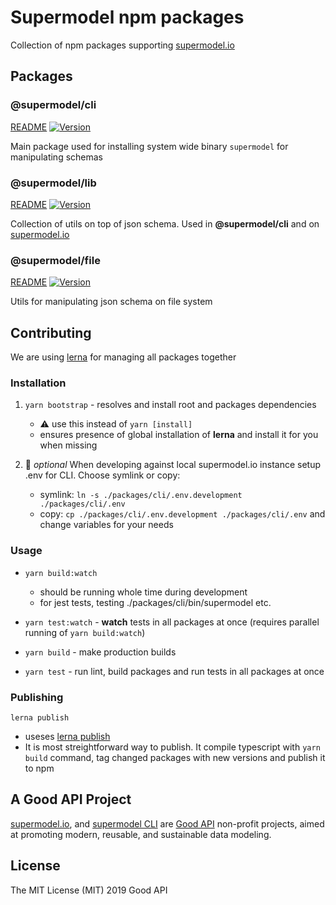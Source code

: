 # Supermodel npm packages

Collection of npm packages supporting [supermodel.io](https://supermodel.io)

## Packages

### @supermodel/cli

[README](https://github.com/supermodel/supermodel/tree/master/packages/cli#readme) [![Version][supermodel-cli-version]][supermodel-cli-package]

Main package used for installing system wide binary `supermodel` for manipulating schemas

### @supermodel/lib

[README](https://github.com/supermodel/supermodel/tree/master/packages/lib#readme) [![Version][supermodel-lib-version]][supermodel-lib-package]

Collection of utils on top of json schema. Used in **@supermodel/cli** and on [supermodel.io](https://supermodel.io)

### @supermodel/file

[README](https://github.com/supermodel/supermodel/tree/master/packages/file#readme) [![Version][supermodel-file-version]][supermodel-file-package]

Utils for manipulating json schema on file system

## Contributing

We are using [lerna](https://github.com/lerna/lerna) for managing all packages together

### Installation

1. `yarn bootstrap` - resolves and install root and packages dependencies

    - ⚠️ use this instead of `yarn [install]`
    - ensures presence of global installation of **lerna** and install it for you when missing

2. 🤔 *optional* When developing against local supermodel.io instance setup .env for CLI. Choose symlink or copy:

    - symlink: `ln -s ./packages/cli/.env.development ./packages/cli/.env`
    - copy: `cp ./packages/cli/.env.development ./packages/cli/.env` and change variables for your needs

### Usage

- `yarn build:watch`
  - should be running whole time during development
  - for jest tests, testing ./packages/cli/bin/supermodel etc.
- `yarn test:watch` - **watch** tests in all packages at once (requires parallel running of `yarn build:watch`)

- `yarn build` - make production builds
- `yarn test` - run lint, build packages and run tests in all packages at once

### Publishing

`lerna publish`

- useses [lerna publish](https://github.com/lerna/lerna/tree/master/commands/publish#readme)
- It is most streightforward way to publish. It compile typescript with `yarn build` command, tag changed packages with new versions and publish it to npm

## A Good API Project

[supermodel.io](http://supermodel.io), and [supermodel CLI](https://github.com/supermodel/supermodel/tree/master/packages/cli#readme) are [Good API](http://goodapi.co) non-profit projects, aimed at promoting modern, reusable, and sustainable data modeling.

## License

The MIT License (MIT) 2019 Good API

<!-- urls -->

[supermodel-cli-version]: https://img.shields.io/npm/v/@supermodel/cli.svg?style=flat-square
[supermodel-cli-package]: https://www.npmjs.com/package/@supermodel/cli
[supermodel-lib-version]: https://img.shields.io/npm/v/@supermodel/lib.svg?style=flat-square
[supermodel-lib-package]: https://www.npmjs.com/package/@supermodel/lib
[supermodel-file-version]: https://img.shields.io/npm/v/@supermodel/file.svg?style=flat-square
[supermodel-file-package]: https://www.npmjs.com/package/@supermodel/file
